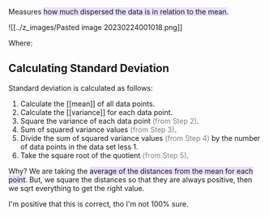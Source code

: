 Measures <span style="background:rgba(183, 152, 255, 0.3)">how much dispersed the data is in relation to the mean</span>.

![[../z_images/Pasted image 20230224001018.png]]

Where:

## Calculating Standard Deviation

Standard deviation is calculated as follows:

1.  Calculate the [[mean]] of all data points.
2.  Calculate the [[variance]] for each data point.
3.  Square the variance of each data point <font color="#7f7f7f">(from Step 2)</font>.
4.  Sum of squared variance values <font color="#7f7f7f">(from Step 3)</font>.
5.  Divide the sum of squared variance values <font color="#7f7f7f">(from Step 4)</font> by the number of data points in the data set less 1.
6.  Take the square root of the quotient <font color="#7f7f7f">(from Step 5)</font>.

Why?
We are taking the <span style="background:rgba(183, 152, 255, 0.3)">average of the distances from the mean for each point</span>.
But, we square the distances so that they are always positive, then we sqrt everything to get the right value.

I'm positive that this is correct, tho I'm not 100% sure.
